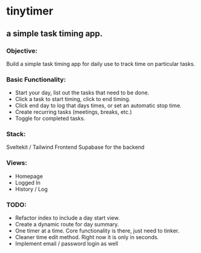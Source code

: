 # tinytimer

## a simple task timing app.

### Objective:

Build a simple task timing app for daily use to track time on particular tasks.

### Basic Functionality:

- Start your day, list out the tasks that need to be done.
- Click a task to start timing, click to end timing.
- Click end day to log that days times, or set an automatic stop time.
- Create recurring tasks (meetings, breaks, etc.)
- Toggle for completed tasks.

### Stack:

Sveltekit / Tailwind Frontend
Supabase for the backend

### Views:

- Homepage
- Logged In
- History / Log

### TODO:

- Refactor index to include a day start view.
- Create a dynamic route for day summary.
- One timer at a time. Core functionality is there, just need to tinker.
- Cleaner time edit method. Right now it is only in seconds.
- Implement email / password login as well
